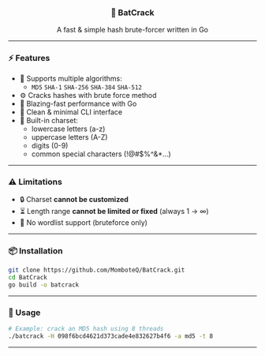 <div align="center">

### 🦇 BatCrack  
A fast & simple hash brute-forcer written in Go

</div>

---

### ⚡ Features
- 🔑 Supports multiple algorithms:
  - `MD5` `SHA-1` `SHA-256` `SHA-384` `SHA-512`
- ⚙️ Cracks hashes with brute force method
- 🐹 Blazing-fast performance with Go
- 🧩 Clean & minimal CLI interface
- 🔄 Built-in charset:
  - lowercase letters (a-z)  
  - uppercase letters (A-Z)  
  - digits (0-9)  
  - common special characters (!@#$%^&*...)  
---

### ⚠️ Limitations
- 🔒 Charset **cannot be customized**  
- ⏳ Length range **cannot be limited or fixed** (always 1 → ∞)  
- 📂 No wordlist support (bruteforce only)

---

### 📦 Installation
```bash
git clone https://github.com/MomboteQ/BatCrack.git
cd BatCrack
go build -o batcrack
```

---

### 🚀 Usage
```bash
# Example: crack an MD5 hash using 8 threads
./batcrack -H 098f6bcd4621d373cade4e832627b4f6 -a md5 -t 8
```

---